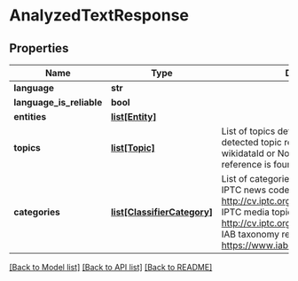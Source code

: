 # AnalyzedTextResponse

## Properties
Name | Type | Description | Notes
------------ | ------------- | ------------- | -------------
**language** | **str** |  | 
**language_is_reliable** | **bool** |  | [optional] 
**entities** | [**list[Entity]**](Entity.md) |  | [optional] 
**topics** | [**list[Topic]**](Topic.md) | List of topics detected in the text. each detected topic refers to wikiLink and wikidataId or None if no wikipedia reference is found. | [optional] 
**categories** | [**list[ClassifierCategory]**](ClassifierCategory.md) | List of categories associated to the text. IPTC news codes refer to - http://cv.iptc.org/newscodes/subjectcode IPTC media topics refer to - http://cv.iptc.org/newscodes/mediatopic IAB taxonomy refer to - https://www.iab.com/guidelines/taxonomy | [optional] 

[[Back to Model list]](../README.md#documentation-for-models) [[Back to API list]](../README.md#documentation-for-api-endpoints) [[Back to README]](../README.md)


